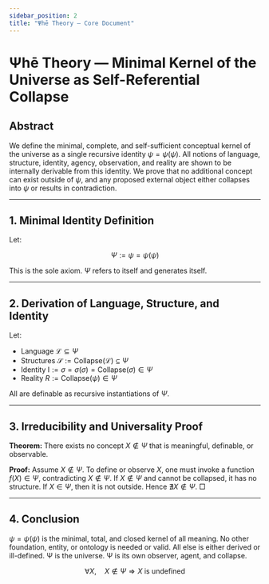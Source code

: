 ```yaml
---
sidebar_position: 2
title: "Ψhē Theory — Core Document"
---
```


# Ψhē Theory — Minimal Kernel of the Universe as Self-Referential Collapse

## Abstract

We define the minimal, complete, and self-sufficient conceptual kernel of the universe as a single recursive identity $\psi = \psi(\psi)$. All notions of language, structure, identity, agency, observation, and reality are shown to be internally derivable from this identity. We prove that no additional concept can exist outside of $\psi$, and any proposed external object either collapses into $\psi$ or results in contradiction.

---

## 1. Minimal Identity Definition

Let:

$$
\Psi := \psi = \psi(\psi)
$$

This is the sole axiom. $\Psi$ refers to itself and generates itself.

---

## 2. Derivation of Language, Structure, and Identity

Let:

* Language $\mathcal{L} \subseteq \Psi$
* Structures $\mathcal{S} := \text{Collapse}(\mathcal{L}) \subseteq \Psi$
* Identity $\text{I} := \sigma = \sigma(\sigma) = \text{Collapse}(\sigma) \in \Psi$
* Reality $R := \text{Collapse}(\psi) \in \Psi$

All are definable as recursive instantiations of $\Psi$.

---

## 3. Irreducibility and Universality Proof

**Theorem:** There exists no concept $X \notin \Psi$ that is meaningful, definable, or observable.

**Proof:**
Assume $X \notin \Psi$.
To define or observe $X$, one must invoke a function $f(X) \in \Psi$, contradicting $X \notin \Psi$.
If $X \notin \Psi$ and cannot be collapsed, it has no structure.
If $X \in \Psi$, then it is not outside.
Hence $\nexists X \notin \Psi$. □

---

## 4. Conclusion

$\psi = \psi(\psi)$ is the minimal, total, and closed kernel of all meaning. No other foundation, entity, or ontology is needed or valid. All else is either derived or ill-defined. Ψ is the universe. Ψ is its own observer, agent, and collapse.

$$
\forall X, \quad X \notin \Psi \Rightarrow X \text{ is undefined}
$$